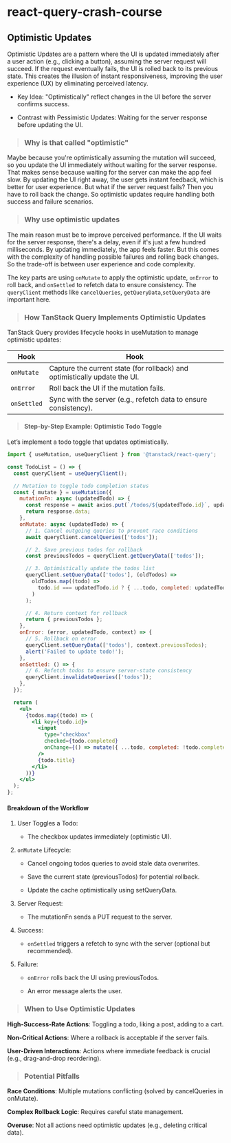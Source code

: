 # react-query-crash-course

## Optimistic Updates

Optimistic Updates are a pattern where the UI is updated immediately after a user action (e.g., clicking a button), assuming the server request will succeed. If the request eventually fails, the UI is rolled back to its previous state. This creates the illusion of instant responsiveness, improving the user experience (UX) by eliminating perceived latency.

- Key Idea: "Optimistically" reflect changes in the UI before the server confirms success.

- Contrast with Pessimistic Updates: Waiting for the server response before updating the UI.

> ### Why is that called "optimistic"

Maybe because you're optimistically assuming the mutation will succeed, so you update the UI immediately without waiting for the server response. That makes sense because waiting for the server can make the app feel slow. By updating the UI right away, the user gets instant feedback, which is better for user experience. But what if the server request fails? Then you have to roll back the change. So optimistic updates require handling both success and failure scenarios.

> ### Why use optimistic updates

The main reason must be to improve perceived performance. If the UI waits for the server response, there's a delay, even if it's just a few hundred milliseconds. By updating immediately, the app feels faster. But this comes with the complexity of handling possible failures and rolling back changes. So the trade-off is between user experience and code complexity.

The key parts are using `onMutate` to apply the optimistic update, `onError` to roll back, and `onSettled` to refetch data to ensure consistency. The `queryClient` methods like `cancelQueries`, `getQueryData`,`setQueryData` are important here.

> ### How TanStack Query Implements Optimistic Updates

TanStack Query provides lifecycle hooks in useMutation to manage optimistic updates:

| Hook        | Hook    |
| --------    | ------- |
| `onMutate`  | Capture the current state (for rollback) and optimistically update the UI.    |
| `onError`  | Roll back the UI if the mutation fails.     |
| `onSettled`  | Sync with the server (e.g., refetch data to ensure consistency).   |

> #### Step-by-Step Example: Optimistic Todo Toggle

Let’s implement a todo toggle that updates optimistically.

```jsx
import { useMutation, useQueryClient } from '@tanstack/react-query';

const TodoList = () => {
  const queryClient = useQueryClient();

  // Mutation to toggle todo completion status
  const { mutate } = useMutation({
    mutationFn: async (updatedTodo) => {
      const response = await axios.put(`/todos/${updatedTodo.id}`, updatedTodo);
      return response.data;
    },
    onMutate: async (updatedTodo) => {
      // 1. Cancel outgoing queries to prevent race conditions
      await queryClient.cancelQueries(['todos']);

      // 2. Save previous todos for rollback
      const previousTodos = queryClient.getQueryData(['todos']);

      // 3. Optimistically update the todos list
      queryClient.setQueryData(['todos'], (oldTodos) =>
        oldTodos.map((todo) =>
          todo.id === updatedTodo.id ? { ...todo, completed: updatedTodo.completed } : todo
        )
      );

      // 4. Return context for rollback
      return { previousTodos };
    },
    onError: (error, updatedTodo, context) => {
      // 5. Rollback on error
      queryClient.setQueryData(['todos'], context.previousTodos);
      alert('Failed to update todo!');
    },
    onSettled: () => {
      // 6. Refetch todos to ensure server-state consistency
      queryClient.invalidateQueries(['todos']);
    },
  });

  return (
    <ul>
      {todos.map((todo) => (
        <li key={todo.id}>
          <input
            type="checkbox"
            checked={todo.completed}
            onChange={() => mutate({ ...todo, completed: !todo.completed })}
          />
          {todo.title}
        </li>
      ))}
    </ul>
  );
};

```

#### Breakdown of the Workflow

1. User Toggles a Todo:
    - The checkbox updates immediately (optimistic UI).

2. `onMutate` Lifecycle:

    - Cancel ongoing todos queries to avoid stale data overwrites.

    - Save the current state (previousTodos) for potential rollback.

    - Update the cache optimistically using setQueryData.

3. Server Request:

    - The mutationFn sends a PUT request to the server.

4. Success:

    - `onSettled` triggers a refetch to sync with the server (optional but recommended).

5. Failure:

    - `onError` rolls back the UI using previousTodos.

    - An error message alerts the user.

> ### When to Use Optimistic Updates

**High-Success-Rate Actions**: Toggling a todo, liking a post, adding to a cart.

**Non-Critical Actions**: Where a rollback is acceptable if the server fails.

**User-Driven Interactions**: Actions where immediate feedback is crucial (e.g., drag-and-drop reordering).

>### Potential Pitfalls

**Race Conditions**: Multiple mutations conflicting (solved by cancelQueries in onMutate).

**Complex Rollback Logic**: Requires careful state management.

**Overuse**: Not all actions need optimistic updates (e.g., deleting critical data).
